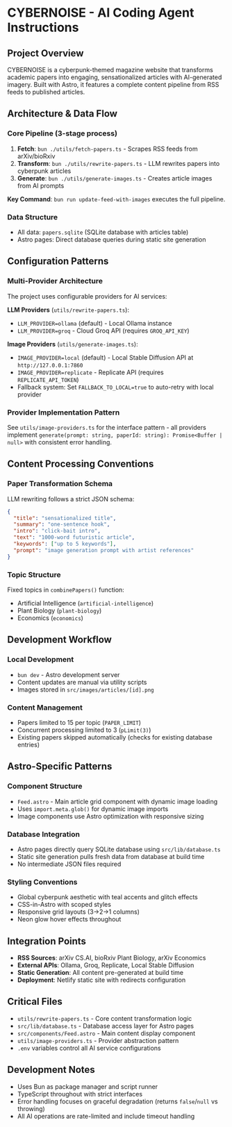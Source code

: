 # CYBERNOISE - AI Coding Agent Instructions

## Project Overview

CYBERNOISE is a cyberpunk-themed magazine website that transforms academic papers into engaging, sensationalized articles with AI-generated imagery. Built with Astro, it features a complete content pipeline from RSS feeds to published articles.

## Architecture & Data Flow

### Core Pipeline (3-stage process)

1. **Fetch**: `bun ./utils/fetch-papers.ts` - Scrapes RSS feeds from arXiv/bioRxiv
2. **Transform**: `bun ./utils/rewrite-papers.ts` - LLM rewrites papers into cyberpunk articles
3. **Generate**: `bun ./utils/generate-images.ts` - Creates article images from AI prompts

**Key Command**: `bun run update-feed-with-images` executes the full pipeline.

### Data Structure

- All data: `papers.sqlite` (SQLite database with articles table)
- Astro pages: Direct database queries during static site generation

## Configuration Patterns

### Multi-Provider Architecture

The project uses configurable providers for AI services:

**LLM Providers** (`utils/rewrite-papers.ts`):

- `LLM_PROVIDER=ollama` (default) - Local Ollama instance
- `LLM_PROVIDER=groq` - Cloud Groq API (requires `GROQ_API_KEY`)

**Image Providers** (`utils/generate-images.ts`):

- `IMAGE_PROVIDER=local` (default) - Local Stable Diffusion API at `http://127.0.0.1:7860`
- `IMAGE_PROVIDER=replicate` - Replicate API (requires `REPLICATE_API_TOKEN`)
- Fallback system: Set `FALLBACK_TO_LOCAL=true` to auto-retry with local provider

### Provider Implementation Pattern

See `utils/image-providers.ts` for the interface pattern - all providers implement `generate(prompt: string, paperId: string): Promise<Buffer | null>` with consistent error handling.

## Content Processing Conventions

### Paper Transformation Schema

LLM rewriting follows a strict JSON schema:

```json
{
  "title": "sensationalized title",
  "summary": "one-sentence hook",
  "intro": "click-bait intro",
  "text": "1000-word futuristic article",
  "keywords": ["up to 5 keywords"],
  "prompt": "image generation prompt with artist references"
}
```

### Topic Structure

Fixed topics in `combinePapers()` function:

- Artificial Intelligence (`artificial-intelligence`)
- Plant Biology (`plant-biology`)
- Economics (`economics`)

## Development Workflow

### Local Development

- `bun dev` - Astro development server
- Content updates are manual via utility scripts
- Images stored in `src/images/articles/[id].png`

### Content Management

- Papers limited to 15 per topic (`PAPER_LIMIT`)
- Concurrent processing limited to 3 (`pLimit(3)`)
- Existing papers skipped automatically (checks for existing database entries)

## Astro-Specific Patterns

### Component Structure

- `Feed.astro` - Main article grid component with dynamic image loading
- Uses `import.meta.glob()` for dynamic image imports
- Image components use Astro optimization with responsive sizing

### Database Integration

- Astro pages directly query SQLite database using `src/lib/database.ts`
- Static site generation pulls fresh data from database at build time
- No intermediate JSON files required

### Styling Conventions

- Global cyberpunk aesthetic with teal accents and glitch effects
- CSS-in-Astro with scoped styles
- Responsive grid layouts (3→2→1 columns)
- Neon glow hover effects throughout

## Integration Points

- **RSS Sources**: arXiv CS.AI, bioRxiv Plant Biology, arXiv Economics
- **External APIs**: Ollama, Groq, Replicate, Local Stable Diffusion
- **Static Generation**: All content pre-generated at build time
- **Deployment**: Netlify static site with redirects configuration

## Critical Files

- `utils/rewrite-papers.ts` - Core content transformation logic
- `src/lib/database.ts` - Database access layer for Astro pages
- `src/components/Feed.astro` - Main content display component
- `utils/image-providers.ts` - Provider abstraction pattern
- `.env` variables control all AI service configurations

## Development Notes

- Uses Bun as package manager and script runner
- TypeScript throughout with strict interfaces
- Error handling focuses on graceful degradation (returns `false`/`null` vs throwing)
- All AI operations are rate-limited and include timeout handling
